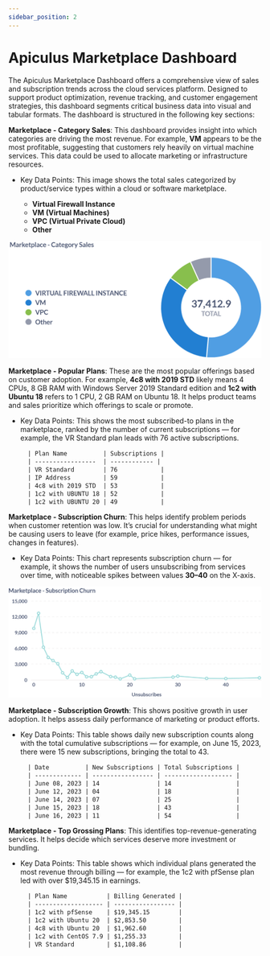 ```yaml
---
sidebar_position: 2
---
```

# Apiculus Marketplace Dashboard

The Apiculus Marketplace Dashboard offers a comprehensive view of sales and subscription trends across the cloud services platform. Designed to support product optimization, revenue tracking, and customer engagement strategies, this dashboard segments critical business data into visual and tabular formats. The dashboard is structured in the following key sections: 

**Marketplace - Category Sales**: This dashboard provides insight into which categories are driving the most revenue. For example, **VM** appears to be the most profitable, suggesting that customers rely heavily on virtual machine services. This data could be used to allocate marketing or infrastructure resources.

- Key Data Points: This image shows the total sales categorized by product/service types within a cloud or software marketplace.

    - **Virtual Firewall Instance**
    - **VM (Virtual Machines)** 
    - **VPC (Virtual Private Cloud)**
    - **Other**
      
![sales](img/sales.png)

**Marketplace - Popular Plans**: These are the most popular offerings based on customer adoption. For example, **4c8 with 2019 STD** likely means 4 CPUs, 8 GB RAM with Windows Server 2019 Standard edition and **1c2 with Ubuntu 18** refers to 1 CPU, 2 GB RAM on Ubuntu 18. It helps product teams and sales prioritize which offerings to scale or promote.

- Key Data Points: This shows the most subscribed-to plans in the marketplace, ranked by the number of current subscriptions — for example, the VR Standard plan leads with 76 active subscriptions.
 
		| Plan Name          | Subscriptions |
		| -----------------  | ------------ |
		| VR Standard        | 76            |
		| IP Address         | 59            |
		| 4c8 with 2019 STD  | 53            |
		| 1c2 with UBUNTU 18 | 52            |
		| 1c2 with UBUNTU 20 | 49            |

**Marketplace - Subscription Churn**: This helps identify problem periods when customer retention was low. It’s crucial for understanding what might be causing users to leave (for example, price hikes, performance issues, changes in features).

- Key Data Points: This chart represents subscription churn — for example, it shows the number of users unsubscribing from services over time, with noticeable spikes between values **30–40** on the X-axis.

![subscriptionchurn](img/subscriptionchurn.png)

**Marketplace - Subscription Growth**: This shows positive growth in user adoption. It helps assess daily performance of marketing or product efforts.

- Key Data Points: This table shows daily new subscription counts along with the total cumulative subscriptions — for example, on June 15, 2023, there were 15 new subscriptions, bringing the total to 43.

		| Date          | New Subscriptions | Total Subscriptions |
		| ------------- | ----------------- | ------------------- |
		| June 08, 2023 | 14                | 14                  |
		| June 12, 2023 | 04                | 18                  |
		| June 14, 2023 | 07                | 25                  |
		| June 15, 2023 | 18                | 43                  |
		| June 16, 2023 | 11                | 54                  |

**Marketplace - Top Grossing Plans**: This identifies top-revenue-generating services. It helps decide which services deserve more investment or bundling.

- Key Data Points: This table shows which individual plans generated the most revenue through billing — for example, the 1c2 with pfSense plan led with over $19,345.15 in earnings.
  
		| Plan Name           | Billing Generated |
		| ------------------- | ----------------- |
		| 1c2 with pfSense    | $19,345.15        |
		| 1c2 with Ubuntu 20  | $2,853.50         |
		| 4c8 with Ubuntu 20  | $1,962.60         |
		| 1c2 with CentOS 7.9 | $1,255.33         |
		| VR Standard         | $1,108.86         |


